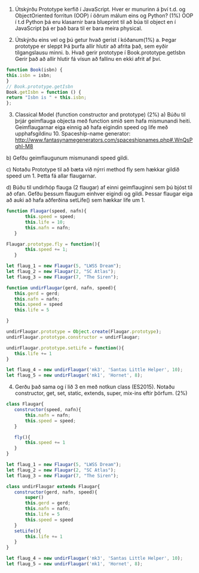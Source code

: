 1. Útskýrðu Prototype kerfið í JavaScript. Hver er munurinn á því t.d. og ObjectOriented
forritun (OOP) í öðrum málum eins og Python? (1%)
OOP í t.d Python þá eru klasarnir bara blueprint til að búa til object en í JavaScript þá er það bara til er bara meira physical.
  

2. Útskýrðu eins vel og þú getur hvað gerist í kóðanum(1%)
a. Þegar prototype er sleppt
   Þá þurfa allir hlutir að afrita það, sem eyðir tilgangslausu minni.
b. Hvað gerir prototype í Book.prototype.getIsbn
   Gerir það að allir hlutir fá vísun að fallinu en ekki afrit af því.
 ```javascript
function Book(isbn) {
 this.isbn = isbn;
}
// Book.prototype.getIsbn
Book.getIsbn = function () {
 return "Isbn is " + this.isbn;
};
 ```

3. Classical Model (function constructor and prototype) (2%)
a) Búðu til þrjár geimflauga objecta með function smið sem hafa
mismunandi heiti. Geimflaugarnar eiga einnig að hafa eigindin speed og
life með upphafsgildinu 10.
Spaceship-name generator:
http://www.fantasynamegenerators.com/spaceshipnames.php#.WnQsPqhl-M8

b) Gefðu geimflaugunum mismunandi speed gildi.

c) Notaðu Prototype til að bæta við nýrri method fly sem hækkar gildið
speed um 1. Þetta fá allar flaugarnar.

d) Búðu til undirhóp flauga (2 flaugar) af einni geimflauginni sem þú bjóst til
að ofan. Gefðu þessum flaugum einhver eigindi og gildi. Þessar flaugar
eiga að auki að hafa aðferðina setLife() sem hækkar life um 1.
 ```javascript
function Flaugar(speed, nafn){
   		this.speed = speed;
   		this.life = 10;
   		this.nafn = nafn;
   	}

Flaugar.prototype.fly = function(){
   		this.speed += 1;
   	}

let flaug_1 = new Flaugar(5, "LWSS Dream");
let flaug_2 = new Flaugar(2, "SC Atlas");
let flaug_3 = new Flaugar(7, "The Siren");

function undirFlaugar(gerd, nafn, speed){
	this.gerd = gerd;
	this.nafn = nafn;
	this.speed = speed
	this.life = 5

}

undirFlaugar.prototype = Object.create(Flaugar.prototype);
undirFlaugar.prototype.constructor = undirFlaugar;

undirFlaugar.prototype.setLife = function(){
	this.life += 1
}

let flaug_4 = new undirFlaugar('mk3', 'Santas Little Helper', 10);
let flaug_5 = new undirFlaugar('mk1', 'Hornet', 8);
  ```  
4. Gerðu það sama og í lið 3 en með notkun class (ES2015). Notaðu constructor,
get, set, static, extends, super, mix-ins eftir þörfum. (2%)
 ```javascript
 class Flaugar{
	constructor(speed, nafn){
		this.nafn = nafn;
		this.speed = speed;
	}

	fly(){
		this.speed += 1
	}
}

let flaug_1 = new Flaugar(5, "LWSS Dream");
let flaug_2 = new Flaugar(2, "SC Atlas");
let flaug_3 = new Flaugar(7, "The Siren");

class undirFlaugar extends Flaugar{
	constructor(gerd, nafn, speed){
		super()
		this.gerd = gerd;
		this.nafn = nafn;
		this.life = 5
		this.speed = speed
	}
	setLife(){
		this.life += 1
	}
}

let flaug_4 = new undirFlaugar('mk3', 'Santas Little Helper', 10);
let flaug_5 = new undirFlaugar('mk1', 'Hornet', 8);
   ```  

